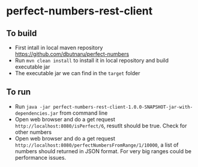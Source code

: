 # perfect-numbers-rest-client
## To build
 - First intall in local maven repository https://github.com/dbutnaru/perfect-numbers
 - Run `mvn clean install` to install it in local repository and build executable jar
 - The executable jar we can find in the `target` folder
 
 ## To run
 - Run `java -jar perfect-numbers-rest-client-1.0.0-SNAPSHOT-jar-with-dependencies.jar` from command line
 - Open web browser and do a get request `http://localhost:8080/isPerfect/6`, resutlt should be true. Check for other numbers
 - Open web browser and do a get request `http://localhost:8080/perfectNumbersFromRange/1/10000`, a list of numbers should returned in JSON format. For very big ranges could be performance issues.
 
